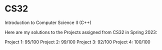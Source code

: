 # CS32
Introduction to Computer Science II (C++)

Here are my solutions to the Projects assigned from  CS32 in Spring 2023:

Project 1: 95/100
Project 2: 99/100
Project 3: 92/100
Project 4: 100/100
